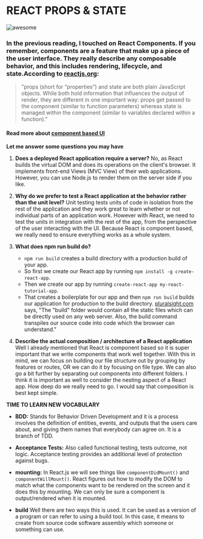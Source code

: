 # REACT PROPS & STATE

![awesome](https://media.giphy.com/media/MCKQEmHkUyGf6/giphy.gif)

### In the previous reading, I touched on React Components. If you remember, components are a feature that make up a piece of the user interface. They really describe any composable behavior, and this includes rendering, lifecycle, and state.According to [reactjs.org](https://reactjs.org/):
> "props (short for “properties”) and state are both plain JavaScript objects. While both hold information that influences the output of render, they are different in one important way: props get passed to the component (similar to function parameters) whereas state is managed within the component (similar to variables declared within a function)."


#### Read more about [component based UI](https://rivad2.github.io/reading-notes/401/class-26.html)

**Let me answer some questions you may have**

1. **Does a deployed React application require a server?** 
No, as React builds the virtual DOM and does its operations on the client's browser. It implements front-end Views (MVC View) of their web applications. However, you can use Node.js to render them on the server side if you like.

2. **Why do we prefer to test a React application at the behavior rather than the unit level?**
Unit testing tests units of code in isolation from the rest of the application and they work great to learn whether or not individual parts of an application work. However with React, we need to test the units in integration with the rest of the app, from the perspective of the user interacting with the UI. Because React is component based, we really need to ensure everything works as a whole system.

3. **What does npm run build do?**
    - `npm run build` creates a build directory with a production build of your app. 
    - So first we create our React app by running `npm install -g create-react-app`.  
    - Then we create our app by running `create-react-app my-react-tutorial-app`. 
    - That creates a boilerplate for our app and then `npm run build` builds our application for production to the build directory. [pluralsight.com](https://www.pluralsight.com/guides/npm-start-for-react-tutorial-project) says, "The "build" folder would contain all the static files which can be directly used on any web server. Also, the build command transpiles our source code into code which the browser can understand."
  
4. **Describe the actual composition / architecture of a React application**
Well I already mentioned that React is component based so it is super important that we write components that work well together. With this in mind, we can focus on building our file structure out by grouping by features or routes, OR we can do it by focusing on file type. We can also go a bit further by separating out components into different folders. I think it is important as well to consider the nesting aspect of a React app. How deep do we really need to go. I would say that composition is best kept simple.


**TIME TO LEARN NEW VOCABULARY**

- **BDD:** 
Stands for Behavior Driven Development and it is a process involves the definition of entities, events, and outputs that the users care about, and giving them names that everybody can agree on. It is a branch of TDD.

- **Acceptance Tests:** 
Also called functional testing, tests outcome, not logic. Acceptance testing provides an additional level of protection against bugs.

- **mounting:** 
In React.js we will see things like `componentDidMount()` and `componentWillMount()`. React figures out how to modify the DOM to match what the components want to be rendered on the screen and it does this by mounting.
We can only be sure a component is output/rendered when it is mounted.

- **build**
 Well there are two ways this is used. It can be used as a version of a program or can refer to using a build tool. In this case, it means to create from source code software assembly which someone or something can use.
